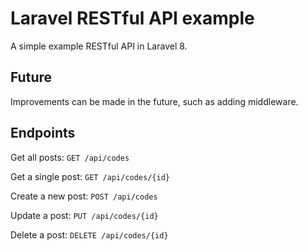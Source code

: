 # Laravel RESTful API example 

A simple example RESTful API in Laravel 8.

## Future 
Improvements can be made in the future, such as adding middleware.

## Endpoints

Get all posts: `GET /api/codes`

Get a single post: `GET /api/codes/{id}`

Create a new post: `POST /api/codes`

Update a post: `PUT /api/codes/{id}`

Delete a post: `DELETE /api/codes/{id}`
